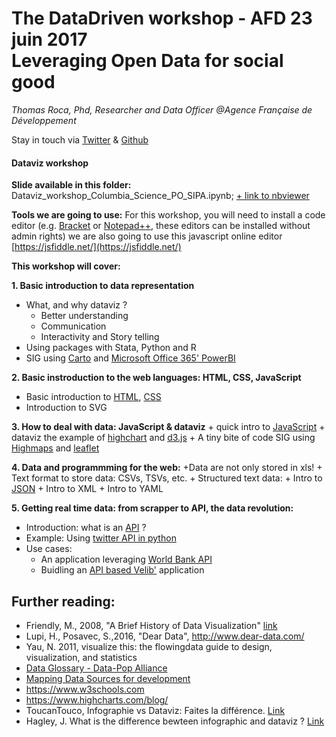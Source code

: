 # The DataDriven workshop - AFD 23 juin 2017<br> Leveraging Open Data for social good
*Thomas Roca, Phd, Researcher and Data Officer @Agence Française de Développement*

Stay in touch via [Twitter](https://twitter.com/Thomas_Roca) & [Github](https://github.com/ThomasRoca/)


#### Dataviz workshop
**Slide available in this folder:** Dataviz_workshop_Columbia_Science_PO_SIPA.ipynb; [+ link to nbviewer](http://nbviewer.jupyter.org/github/ThomasRoca/Lecture-Columbia-Science-Po-2017/blob/master/Dataviz_workshop_Columbia_Science_PO_SIPA.ipynb)

**Tools we are going to use:**
For this workshop, you will need to install a code editor (e.g. [Bracket](https://sourceforge.net/projects/bracketsportable/) or [Notepad++](https://notepad-plus-plus.org/fr/), these editors can be installed without admin rights) we are also going to use this javascript online editor [https://jsfiddle.net/](https://jsfiddle.net/) 

**This workshop will cover:**

**1. Basic introduction to data representation**
- 	What, and why dataviz ? 
	- Better understanding
	- Communication
	- Interactivity and Story telling
-	Using packages with Stata, Python and R
-	SIG using [Carto](https://carto.com/) and [Microsoft Office 365' PowerBI](https://powerbi.microsoft.com/fr-fr/desktop/)

**2. Basic instroduction to the web languages: HTML, CSS, JavaScript**
-	Basic introduction to [HTML](https://www.w3schools.com/html/default.asp), [CSS](https://www.w3schools.com/css/default.asp)
- 	Introduction to SVG

**3. How to deal with data: JavaScript & dataviz**
    + quick intro to [JavaScript](https://www.w3schools.com/js/default.asp)
    + dataviz the example of [highchart](https://www.highcharts.com/) and [d3.js](https://d3js.org/)
    + A tiny bite of code SIG using [Highmaps](https://www.highcharts.com/) and [leaflet](http://leafletjs.com/)
    
**4. Data and programmming for the web:**
	+Data are not only stored in xls!
	+ Text format to store data:
		CSVs, TSVs, etc.
	+ Structured text data:
		+ Intro to [JSON](https://en.wikipedia.org/wiki/JSON)
		+ Intro to XML
		+ Intro to YAML
		
**5. Getting real time data: from scrapper to API, the data revolution:**
- Introduction: what is an [API](https://en.wikipedia.org/wiki/Application_programming_interface) ?
-  Example: Using [twitter API in python](http://nbviewer.jupyter.org/url/www.stats4dev.com/Ipython/Where_on_earth_is_Helen.ipynb)
-  Use cases:
    + An application leveraging [World Bank API](https://datahelpdesk.worldbank.org/knowledgebase/articles/889392-api-documentation)
    + Buidling an [API based Velib'](https://developer.jcdecaux.com/#/opendata/vls?page=getstarted) application 
  	
	
## Further reading:
- Friendly, M., 2008, "A Brief History of Data Visualization" [link](http://byrneslab.net/classes/biol607/readings/Friendly_2008_dataviz_history.pdf)
- Lupi, H., Posavec, S.,2016, "Dear Data", http://www.dear-data.com/
- Yau, N. 2011, visualize this: the flowingdata guide to design, visualization, and statistics
- [Data Glossary - Data-Pop Alliance](https://github.com/ThomasRoca/Lecture-Columbia-Science-Po-2017/blob/master/Glossary.md)
- [Mapping Data Sources for development](https://afdlab4dev.github.io/Wiki-DataExploration-in-AFD/)
- https://www.w3schools.com
- https://www.highcharts.com/blog/
- ToucanTouco, Infographie vs Dataviz: Faites la différence. [Link](https://toucantoco.com/blog/infographie-vs-dataviz/)
- Hagley, J. What is the difference bewteen infographic and dataviz ? [Link](http://www.jackhagley.com/What-s-the-difference-between-an-Infographic-and-a-Data-Visualisation)

